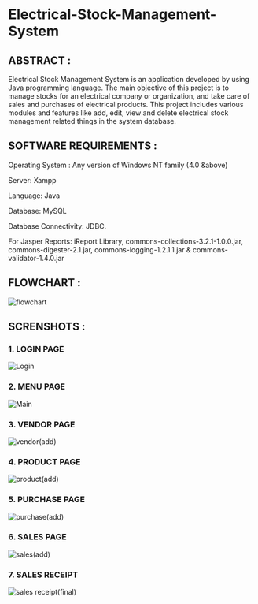 # Electrical-Stock-Management-System
## ABSTRACT : 
Electrical Stock Management System is an application developed by using Java programming language. The main objective of this project is to manage stocks for an electrical company or organization, and take care of sales and purchases of electrical products. This project includes various modules and features like add, edit, view and delete electrical stock management related things in the system database.

## SOFTWARE REQUIREMENTS :
Operating System : Any version of Windows NT family (4.0 &above)

Server: Xampp

Language: Java

Database: MySQL

Database Connectivity: JDBC.

For Jasper Reports: iReport Library, commons-collections-3.2.1-1.0.0.jar, commons-digester-2.1.jar, commons-logging-1.2.1.1.jar & commons- validator-1.4.0.jar

## FLOWCHART : 
![flowchart](https://user-images.githubusercontent.com/72904996/121799422-a5b95e80-cc49-11eb-9fcf-311008ca1d81.PNG)

## SCRENSHOTS : 

### 1. LOGIN PAGE
![Login](https://user-images.githubusercontent.com/72904996/121799311-04320d00-cc49-11eb-9713-b5fcde12ccb6.JPG)

### 2. MENU PAGE
![Main](https://user-images.githubusercontent.com/72904996/121799330-1b70fa80-cc49-11eb-9fe8-2435b444ef7d.JPG)

### 3. VENDOR PAGE
![vendor(add)](https://user-images.githubusercontent.com/72904996/121799356-41969a80-cc49-11eb-8667-6324d1039dd3.JPG)

### 4. PRODUCT PAGE
![product(add)](https://user-images.githubusercontent.com/72904996/121799373-57a45b00-cc49-11eb-910f-5568c2b51d4c.JPG)

### 5. PURCHASE PAGE
![purchase(add)](https://user-images.githubusercontent.com/72904996/121799384-65f27700-cc49-11eb-8428-aa4b08b62e3d.JPG)

### 6. SALES PAGE
![sales(add)](https://user-images.githubusercontent.com/72904996/121799388-77d41a00-cc49-11eb-9f18-ebb564900a42.JPG)

### 7. SALES RECEIPT
![sales receipt(final)](https://user-images.githubusercontent.com/72904996/121799409-95a17f00-cc49-11eb-826a-53a4df58a4f2.JPG)
